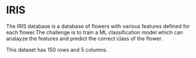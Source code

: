 # IRIS
The IRIS database is a database of flowers with various features defined for each flower.The challenge is to train a ML classification model which can analayze the features and predict the correct class of the flower.

This dataset has 150 rows and 5 columns.
